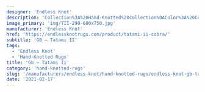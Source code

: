 ```yaml
---
designer: 'Endless Knot'
description: 'Collection%3A%20Hand-Knotted%20Collection%0AColor%3A%20Cobra%0AMaterial%3A%20Wool%20%26%20Tencel'
image_primary: 'img/TII-290-600x750.jpg'
manufacturer: 'Endless Knot'
href: 'https://endlessknotrugs.com/product/tatami-ii-cobra/'
subtitle: 'GB – Tatami II'
tags:
  - 'Endless Knot'
  - 'Hand-Knotted Rugs'
title: 'Gb – Tatami Ii'
category: 'hand-knotted-rugs'
slug: '/manufacturers/endless-knot/hand-knotted-rugs/endless-knot-gb-tatami-ii'
date: '2021-02-17'
---
```

